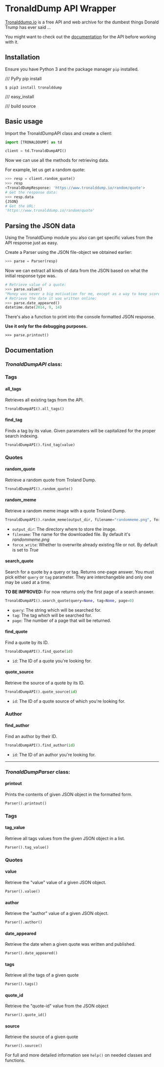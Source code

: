 # TronaldDump API Wrapper

[Tronalddump.io](https://www.tronalddump.io/) is a free API and web archive for the dumbest things Donald Trump has ever said ...

You might want to check out the [documentation](https://docs.tronalddump.io/) for the API before working with it.

## Installation

Ensure you have Python 3 and the package manager `pip` installed.

/// PyPy pip install
```console
$ pip3 install tronalddump
```
/// easy_install

/// build source

## Basic usage

Import the TronaldDumpAPI class and create a client:

```python
import [TRONALDDUMP] as td

client = td.TronaldDumpAPI()
```
Now we can use all the methods for retrieving data.

For example, let us get a random quote:

```python
>>> resp = client.random_quote()
>>> resp
<TronaldDumpResponse: 'https://www.tronalddump.io/random/quote'>
# Get the response data:
>>> resp.data
{JSON}
# Get the URL:
'https://www.tronalddump.io/random/quote'
```

## Parsing the JSON data

Using the TronaldDump module you also can get specific values from the API response just as easy.

Create a Parser using the JSON file-object we obtained earlier:

```python
>>> parse = Parser(resp)
```
Now we can extract all kinds of data from the JSON based on what the initial response type was.

```python
# Retrieve value of a quote:
>>> parse.value()
"Money was never a big motivation for me, except as a way to keep score."
# Retrieve the date it was written online:
>>> parse.date_appeared()
datetime.date(2014, 9, 14)
```

There's also a function to print into the console formatted JSON response.

__Use it only for the debugging purposes.__

```
>>> parse.printout()
```

## Documentation

### *TronaldDumpAPI* class:

### Tags

#### **all_tags**
Retrieves all existing tags from the API.
```python
TronaldDumpAPI().all_tags()
```
#### **find_tag**
Finds a tag by its value. Given paramaters will be capitalized for the proper search indexing.
```python
TronaldDumpAPI().find_tag(value)
```
### Quotes

#### **random_quote**
Retrieve a random quote from Troland Dump.
```python
TronaldDumpAPI().random_quote()
```

#### **random_meme**
Retrieve a random meme image with a quote Troland Dump.
```python
TronaldDumpAPI().random_meme(output_dir, filename="randommeme.png", force_write=True)
```
- `output_dir`: The directory where to store the image.
- `filename`: The name for the downloaded file. By default it's *randommeme.png*
- `force_write`: Whether to overwrite already existing file or not. By default is set to _True_

#### **search_quote**
Search for a quote by a query or tag. Returns one-page answer. You must pick either `query` or `tag` parameter.
They are interchangeble and only one may be used at a time.

**TO BE IMPROVED:** For now returns only the first page of a search answer.

```python
TronaldDumpAPI().search_quote(query=None, tag=None, page=0)
```
- `query`: The string which will be searched for. 
- `tag`: The tag which will be searched for. 
- `page`: The number of a page that will be returned.

#### **find_quote**
Find a quote by its ID.
```python
TronaldDumpAPI().find_quote(id)
```
- `id`: The ID of a quote you're looking for.

#### **quote_source**
Retrieve the source of a quote by its ID.
```python
TronaldDumpAPI().quote_source(id)
```
- `id`: The ID of a quote source of which you're looking for.

### Author

#### **find_author**
Find an author by their ID.
```python
TronaldDumpAPI().find_author(id)
```
- `id`: The ID of an author you're looking for.


-----

### *TronaldDumpParser* class:

#### **printout**
Prints the contents of given JSON object in the formatted form.
```python
Parser().printout()
```

### Tags

#### **tag_value**
Retrieve all tags values from the given JSON object in a list.
```python
Parser().tag_value()    
```

### Quotes

#### **value**
Retrieve the "value" value of a given JSON object.
```python
Parser().value()
```

#### **author**
Retrieve the "author" value of a given JSON object.
```python
Parser().author()
```

#### **date_appeared**
Retrieve the date when a given quote was written and published.
```python
Parser().date_appeared()
```

#### **tags**
Retrieve all the tags of a given quote
```python
Parser().tags()
```

#### **quote_id**
Retrieve the "quote-id" value from the JSON object
```python
Parser().quote_id()
```
#### **source**
Retrieve the source of a given quote
```python
Parser().source()
```

For full and more detailed information see `help()` on needed classes and functions.
